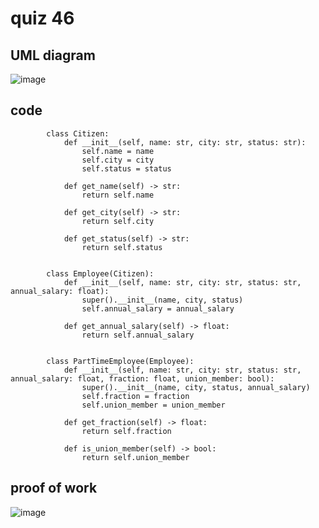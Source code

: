 # quiz 46

## UML diagram
![image](https://github.com/user-attachments/assets/42a45bac-81c7-4cd3-9d0d-bf2c19d7dbd9)

## code
            class Citizen:
                def __init__(self, name: str, city: str, status: str):
                    self.name = name
                    self.city = city
                    self.status = status
            
                def get_name(self) -> str:
                    return self.name
            
                def get_city(self) -> str:
                    return self.city
            
                def get_status(self) -> str:
                    return self.status
            
            
            class Employee(Citizen):
                def __init__(self, name: str, city: str, status: str, annual_salary: float):
                    super().__init__(name, city, status)
                    self.annual_salary = annual_salary
            
                def get_annual_salary(self) -> float:
                    return self.annual_salary
            
            
            class PartTimeEmployee(Employee):
                def __init__(self, name: str, city: str, status: str, annual_salary: float, fraction: float, union_member: bool):
                    super().__init__(name, city, status, annual_salary)
                    self.fraction = fraction
                    self.union_member = union_member
            
                def get_fraction(self) -> float:
                    return self.fraction
            
                def is_union_member(self) -> bool:
                    return self.union_member


## proof of work
![image](https://github.com/user-attachments/assets/0adbdc0c-3ec0-4d47-a42a-af3a8024ea12)
